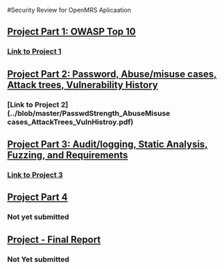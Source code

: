 #Security Review for OpenMRS Aplicaation

## [Project Part 1: OWASP Top 10](https://sites.google.com/a/ncsu.edu/csc515-software-security/project-part-1)

### [Link to Project 1](../blob/master/OWASP_Top_10_Test_Cases_for_OpenMRS_2.6.0.pdf)

## [Project Part 2: Password, Abuse/misuse cases, Attack trees, Vulnerability History](https://sites.google.com/a/ncsu.edu/csc515-software-security/project-part-2)

### [Link to Project 2](../blob/master/PasswdStrength_AbuseMisuse cases_AttackTrees_VulnHistroy.pdf)

## [Project Part 3: Audit/logging, Static Analysis, Fuzzing, and Requirements](https://sites.google.com/a/ncsu.edu/csc515-software-security/project-part-3?pli=1)

### [Link to Project 3](../blob/master/AuditLogging_StatiCAnalysisFortify_FuzzingWithZAP_Client-sideBypassingWithZAP_SecurityRequirements.pdf)

## [Project Part 4](https://sites.google.com/a/ncsu.edu/csc515-software-security/project-part-4)

### Not yet submitted

## [Project - Final Report](https://sites.google.com/a/ncsu.edu/csc515-software-security/important_dates/project-full-report)

### Not Yet submitted 